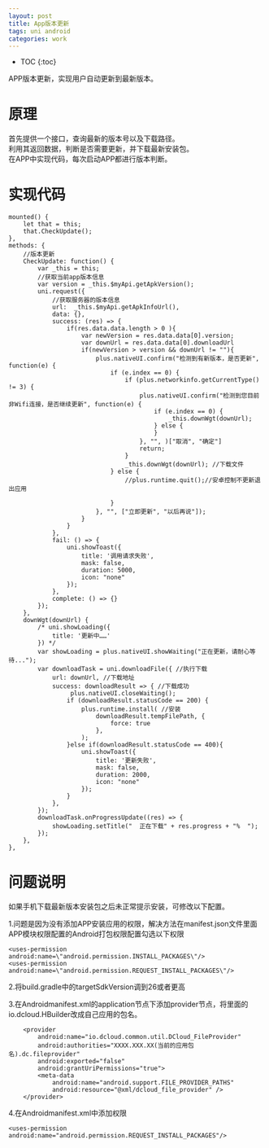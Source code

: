 ```yaml
---
layout: post
title: App版本更新
tags: uni android
categories: work
---
```


* TOC 
{:toc}

APP版本更新，实现用户自动更新到最新版本。

# 原理

首先提供一个接口，查询最新的版本号以及下载路径。  
利用其返回数据，判断是否需要更新，并下载最新安装包。  
在APP中实现代码，每次启动APP都进行版本判断。  

# 实现代码

```
mounted() {
	let that = this;
	that.CheckUpdate();
},
methods: {
	//版本更新
	CheckUpdate: function() {
		var _this = this;
		//获取当前app版本信息
		var version = _this.$myApi.getApkVersion();
		uni.request({
			//获取服务器的版本信息
			url:  _this.$myApi.getApkInfoUrl(),
			data: {},
			success: (res) => {
				if(res.data.data.length > 0 ){
					var newVersion = res.data.data[0].version;
					var downUrl = res.data.data[0].downloadUrl
					if(newVersion > version && downUrl != ""){
						plus.nativeUI.confirm("检测到有新版本，是否更新", function(e) {
							if (e.index == 0) {
								if (plus.networkinfo.getCurrentType() != 3) {
									plus.nativeUI.confirm("检测到您目前非Wifi连接，是否继续更新", function(e) {
										if (e.index == 0) {
											_this.downWgt(downUrl);
										} else {
										}
									}, "", )["取消", "确定"]
									return;
								}
								_this.downWgt(downUrl); //下载文件
							} else {
								//plus.runtime.quit();//安卓控制不更新退出应用
							
							}
						}, "", ["立即更新", "以后再说"]);
					}
				}
			},
			fail: () => {
				uni.showToast({
					title: '调用请求失败',
					mask: false,
					duration: 5000,
					icon: "none"
				});
			},
			complete: () => {}
		});
	},
	downWgt(downUrl) {
		/* uni.showLoading({
			title: '更新中……'
		}) */
		var showLoading = plus.nativeUI.showWaiting("正在更新，请耐心等待...");
		var downloadTask = uni.downloadFile({ //执行下载
			url: downUrl, //下载地址
			success: downloadResult => { //下载成功
				 plus.nativeUI.closeWaiting();
				if (downloadResult.statusCode == 200) {
					plus.runtime.install( //安装
						downloadResult.tempFilePath, {
							force: true
						},
					);
				}else if(downloadResult.statusCode == 400){
					uni.showToast({
						title: '更新失败',
						mask: false,
						duration: 2000,
						icon: "none"
					});
				}
			},
		});
		downloadTask.onProgressUpdate((res) => {
			showLoading.setTitle("  正在下载" + res.progress + "%  ");
		});
	},
},
```

# 问题说明

如果手机下载最新版本安装包之后未正常提示安装，可修改以下配置。

1.问题是因为没有添加APP安装应用的权限，解决方法在manifest.json文件里面APP模块权限配置的Android打包权限配置勾选以下权限  
```
<uses-permission android:name=\"android.permission.INSTALL_PACKAGES\"/>  
<uses-permission android:name=\"android.permission.REQUEST_INSTALL_PACKAGES\"/>
```

2.将build.gradle中的targetSdkVersion调到26或者更高  

3.在Androidmanifest.xml的application节点下添加provider节点，将里面的io.dcloud.HBuilder改成自己应用的包名。  
```
    <provider  
        android:name="io.dcloud.common.util.DCloud_FileProvider"  
        android:authorities="XXXX.XXX.XX(当前的应用包名).dc.fileprovider"  
        android:exported="false"  
        android:grantUriPermissions="true">  
        <meta-data  
            android:name="android.support.FILE_PROVIDER_PATHS"  
            android:resource="@xml/dcloud_file_provider" />  
    </provider>  
```

4.在Androidmanifest.xml中添加权限  
```
<uses-permission android:name="android.permission.REQUEST_INSTALL_PACKAGES"/>  
```

